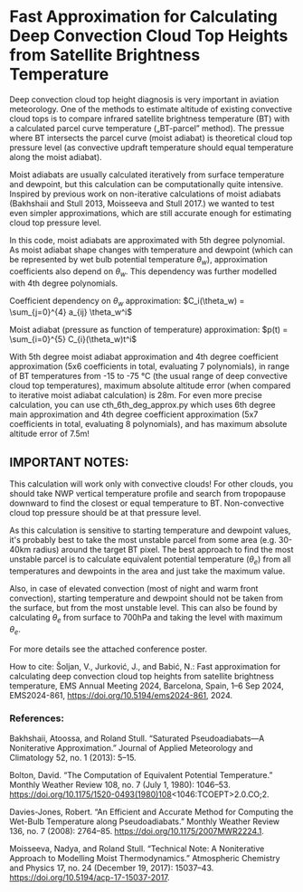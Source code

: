# Fast Approximation for Calculating Deep Convection Cloud Top Heights from Satellite Brightness Temperature

Deep convection cloud top height diagnosis is very important in aviation meteorology. One of the methods to estimate altitude of existing convective cloud tops is to compare infrared satellite brightness temperature (BT) with a calculated parcel curve temperature („BT-parcel” method). The pressue where BT intersects the parcel curve (moist adiabat) is theoretical cloud top pressure level (as convective updraft temperature should equal temperature along the moist adiabat).

Moist adiabats are usually calculated iteratively from surface temperature and dewpoint, but this calculation can be computationally quite intensive. Inspired by previous work on non-iterative calculations of moist adiabats (Bakhshaii and Stull 2013, Moisseeva and Stull 2017.) we wanted to test even simpler approximations, which are still accurate enough for estimating cloud top pressure level.

In this code, moist adiabats are approximated with 5th degree polynomial. As moist adiabat shape changes with temperature and dewpoint (which can be represented by wet bulb potential temperature $\theta_w$), approximation coefficients also depend on $\theta_w$. This dependency was further modelled with 4th degree polynomials.

Coefficient dependency on $\theta_w$ approximation:
$C_i(\theta_w) = \sum_{j=0}^{4} a_{ij} \theta_w^i$

Moist adiabat (pressure as function of temperature) approximation:
$p(t) = \sum_{i=0}^{5} C_{i}(\theta_w)t^i$

With 5th degree moist adiabat approximation and 4th degree coefficient approximation (5x6 coefficients in total, evaluating 7 polynomials), in range of BT temperatures from -15 to -75 °C (the usual range of deep convective cloud top temperatures), maximum absolute altitude error (when compared to iterative moist adiabat calculation) is 28m.
For even more precise calculation, you can use cth_6th_deg_approx.py which uses 6th degree main approximation and 4th degree coefficient approximation (5x7 coefficients in total, evaluating 8 polynomials), and has maximum absolute altitude error of 7.5m!

## IMPORTANT NOTES:

This calculation will work only with convective clouds! For other clouds, you should take NWP vertical temperature profile and search from tropopause downward to find the closest or equal temperature to BT. Non-convective cloud top pressure should be at that pressure level.

As this calculation is sensitive to starting temperature and dewpoint values, it's probably best to
take the most unstable parcel from some area (e.g. 30-40km radius) around the target BT pixel.
The best approach to find the most unstable parcel is to calculate equivalent potential temperature ($\theta_e$)
from all temperatures and dewpoints in the area and just take the maximum value.

Also, in case of elevated convection (most of night and warm front convection), starting temperature and
dewpoint should not be taken from the surface, but from the most unstable level. This can also be found by
calculating $\theta_e$ from surface to 700hPa and taking the level with maximum $\theta_e$.

For more details see the attached conference poster.

How to cite: Šoljan, V., Jurković, J., and Babić, N.: Fast approximation for calculating deep convection cloud top heights from satellite brightness temperature, EMS Annual Meeting 2024, Barcelona, Spain, 1–6 Sep 2024, EMS2024-861, https://doi.org/10.5194/ems2024-861, 2024.


### References:

Bakhshaii, Atoossa, and Roland Stull. “Saturated Pseudoadiabats—A Noniterative Approximation.” Journal of Applied Meteorology and Climatology 52, no. 1 (2013): 5–15.

Bolton, David. “The Computation of Equivalent Potential Temperature.” Monthly Weather Review 108, no. 7 (July 1, 1980): 1046–53. https://doi.org/10.1175/1520-0493(1980)108<1046:TCOEPT>2.0.CO;2.

Davies-Jones, Robert. “An Efficient and Accurate Method for Computing the Wet-Bulb Temperature along Pseudoadiabats.” Monthly Weather Review 136, no. 7 (2008): 2764–85. https://doi.org/10.1175/2007MWR2224.1.

Moisseeva, Nadya, and Roland Stull. “Technical Note: A Noniterative Approach to Modelling Moist Thermodynamics.” Atmospheric Chemistry and Physics 17, no. 24 (December 19, 2017): 15037–43. https://doi.org/10.5194/acp-17-15037-2017.
